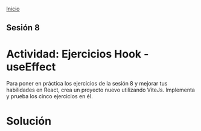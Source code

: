 <!-- No borrar o modificar -->
[Inicio](./index.md)

## Sesión 8 

# Actividad: Ejercicios Hook - useEffect
Para poner en práctica los ejercicios de la sesión 8 y mejorar tus habilidades en React, crea un proyecto nuevo utilizando ViteJs. Implementa y prueba los cinco ejercicios en él.

# Solución




